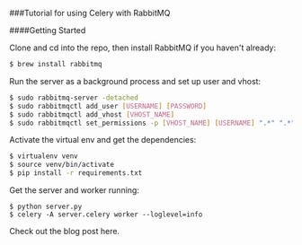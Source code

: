 ###Tutorial for using Celery with RabbitMQ

####Getting Started

Clone and cd into the repo, then install RabbitMQ if you haven't already:

```bash
$ brew install rabbitmq
```

Run the server as a background process and set up user and vhost:

```bash
$ sudo rabbitmq-server -detached
$ sudo rabbitmqctl add_user [USERNAME] [PASSWORD]
$ sudo rabbitmqctl add_vhost [VHOST_NAME]
$ sudo rabbitmqctl set_permissions -p [VHOST_NAME] [USERNAME] ".*" ".*" ".*"
```

Activate the virtual env and get the dependencies:

```bash
$ virtualenv venv
$ source venv/bin/activate
$ pip install -r requirements.txt
```

Get the server and worker running:

```
$ python server.py
$ celery -A server.celery worker --loglevel=info
```

Check out the blog post here.